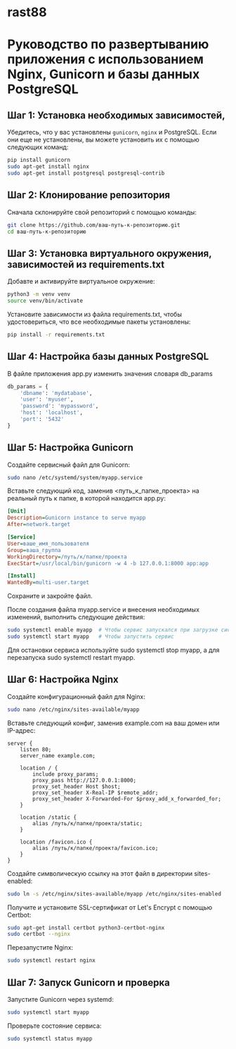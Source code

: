 # rast88

# Руководство по развертыванию приложения с использованием Nginx, Gunicorn и базы данных PostgreSQL

## Шаг 1: Установка необходимых зависимостей,

Убедитесь, что у вас установлены `gunicorn`, `nginx` и PostgreSQL. Если они еще не установлены, вы можете установить их с помощью следующих команд:

```bash
pip install gunicorn
sudo apt-get install nginx
sudo apt-get install postgresql postgresql-contrib
```

## Шаг 2: Клонирование репозитория

Сначала склонируйте свой репозиторий с помощью команды:
```bash
git clone https://github.com/ваш-путь-к-репозиторию.git
cd ваш-путь-к-репозиторию
```

## Шаг 3: Установка виртуального окружения, зависимостей из requirements.txt
Добавте и активируйте виртуальное окружение:
```bash
python3 -m venv venv
source venv/bin/activate
```

Установите зависимости из файла requirements.txt, чтобы удостовериться, что все необходимые пакеты установлены:
```bash
pip install -r requirements.txt
```

## Шаг 4: Настройка базы данных PostgreSQL

В файле приложения app.py изменить значения словаря db_params
```python
db_params = {
    'dbname': 'mydatabase',
    'user': 'myuser',
    'password': 'mypassword',
    'host': 'localhost',
    'port': '5432'
}
```


## Шаг 5: Настройка Gunicorn

Создайте сервисный файл для Gunicorn:
```bash
sudo nano /etc/systemd/system/myapp.service
```
Вставьте следующий код, заменив <путь_к_папке_проекта> на реальный путь к папке, в которой находится app.py:
```ini
[Unit]
Description=Gunicorn instance to serve myapp
After=network.target

[Service]
User=ваше_имя_пользователя
Group=ваша_группа
WorkingDirectory=/путь/к/папке/проекта
ExecStart=/usr/local/bin/gunicorn -w 4 -b 127.0.0.1:8000 app:app

[Install]
WantedBy=multi-user.target
```
Сохраните и закройте файл.

После создания файла myapp.service и внесения необходимых изменений, выполнить следующие действия:
```bash
sudo systemctl enable myapp  # Чтобы сервис запускался при загрузке системы
sudo systemctl start myapp   # Чтобы запустить сервис
```
Для остановки сервиса используйте sudo systemctl stop myapp, а для перезапуска sudo systemctl restart myapp.

## Шаг 6: Настройка Nginx

Создайте конфигурационный файл для Nginx:
```bash
sudo nano /etc/nginx/sites-available/myapp
```

Вставьте следующий конфиг, заменив example.com на ваш домен или IP-адрес:
```nginx
server {
    listen 80;
    server_name example.com;

    location / {
        include proxy_params;
        proxy_pass http://127.0.0.1:8000;
        proxy_set_header Host $host;
        proxy_set_header X-Real-IP $remote_addr;
        proxy_set_header X-Forwarded-For $proxy_add_x_forwarded_for;
    }

    location /static {
        alias /путь/к/папке/проекта/static;
    }

    location /favicon.ico {
        alias /путь/к/папке/проекта/favicon.ico;
    }
}
```
Создайте символическую ссылку на этот файл в директории sites-enabled:
```bash
sudo ln -s /etc/nginx/sites-available/myapp /etc/nginx/sites-enabled
```

Получите и установите SSL-сертификат от Let's Encrypt с помощью Certbot:
```bash
sudo apt-get install certbot python3-certbot-nginx
sudo certbot --nginx
```

Перезапустите Nginx:
```bash
sudo systemctl restart nginx
```

## Шаг 7: Запуск Gunicorn и проверка

Запустите Gunicorn через systemd:
```bash
sudo systemctl start myapp
```
Проверьте состояние сервиса:
```bash
sudo systemctl status myapp
```







